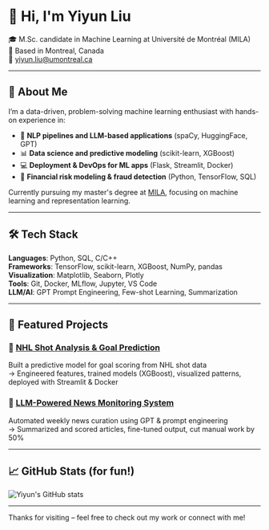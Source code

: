 # 👋 Hi, I'm Yiyun Liu

🎓 M.Sc. candidate in Machine Learning at Université de Montréal (MILA)  
📍 Based in Montreal, Canada  
📧 yiyun.liu@umontreal.ca

---

## 🚀 About Me

I’m a data-driven, problem-solving machine learning enthusiast with hands-on experience in:

- 🧠 **NLP pipelines and LLM-based applications** (spaCy, HuggingFace, GPT)
- 📊 **Data science and predictive modeling** (scikit-learn, XGBoost)
- 💻 **Deployment & DevOps for ML apps** (Flask, Streamlit, Docker)
- 🏦 **Financial risk modeling & fraud detection** (Python, TensorFlow, SQL)

Currently pursuing my master's degree at [MILA](https://mila.quebec/en), focusing on machine learning and representation learning.

---

## 🛠️ Tech Stack

**Languages**: Python, SQL, C/C++  
**Frameworks**: TensorFlow, scikit-learn, XGBoost, NumPy, pandas  
**Visualization**: Matplotlib, Seaborn, Plotly  
**Tools**: Git, Docker, MLflow, Jupyter, VS Code  
**LLM/AI**: GPT Prompt Engineering, Few-shot Learning, Summarization

---

## 📌 Featured Projects

### 🔹 [NHL Shot Analysis & Goal Prediction](https://github.com/your-username/your-project)
Built a predictive model for goal scoring from NHL shot data  
→ Engineered features, trained models (XGBoost), visualized patterns, deployed with Streamlit & Docker

### 🔹 [LLM-Powered News Monitoring System](https://github.com/your-username/your-project)
Automated weekly news curation using GPT & prompt engineering  
→ Summarized and scored articles, fine-tuned output, cut manual work by 50%

---

## 📈 GitHub Stats (for fun!)

![Yiyun's GitHub stats](https://github-readme-stats.vercel.app/api?username=your-username&show_icons=true&theme=default)

---

Thanks for visiting – feel free to check out my work or connect with me!  
